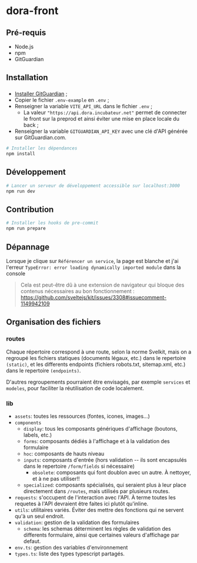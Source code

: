 # dora-front

## Pré-requis

- Node.js
- npm
- GitGuardian

## Installation

###

- [Installer GitGuardian](https://docs.gitguardian.com/internal-repositories-monitoring/gg_shield/getting_started#step-2-install-ggshield-gitguardian-cli) ;
- Copier le fichier `.env-example` en `.env` ;
- Renseigner la variable `VITE_API_URL` dans le fichier `.env` ;
  - La valeur `"https://api.dora.incubateur.net"` permet de connecter le front sur la preprod et ainsi éviter une mise en place locale du back ;
- Renseigner la variable `GITGUARDIAN_API_KEY` avec une clé d'API générée sur GitGuardian.com.

```bash
# Installer les dépendances
npm install
```

## Développement

```bash
# Lancer un serveur de développement accessible sur localhost:3000
npm run dev
```

## Contribution

```bash
# Installer les hooks de pre-commit
npm run prepare
```

## Dépannage

Lorsque je clique sur `Référencer un service`, la page est blanche et j'ai l'erreur `TypeError: error loading dynamically imported module` dans la console

> Cela est peut-être dû à une extension de navigateur qui bloque des contenus nécessaires au bon fonctionnement : https://github.com/sveltejs/kit/issues/3308#issuecomment-1149942109

## Organisation des fichiers

### routes

Chaque répertoire correspond à une route, selon la norme Svelkit, mais on a regroupé les fichiers statiques (documents légaux, etc.) dans le repertoire `(static)`, et les differents endpoints (fichiers robots.txt, sitemap.xml, etc.) dans le repertoire `(endpoints)`.

D'autres regroupements pourraient être envisagés, par exemple `services` et `modeles`, pour faciliter la réutilisation de code localement.

### lib

- `assets`: toutes les ressources (fontes, icones, images…)
- `components`
  - `display`: tous les composants génériques d'affichage (boutons, labels, etc.)
  - `forms`: composants dédiés à l'affichage et à la validation des formulaire
  - `hoc`: composants de hauts niveau
  - `inputs`: composants d'entrée (hors validation -- ils sont encapsulés dans le repertoire `/form/fields` si nécessaire)
    - `obsolete`: composants qui font doublon avec un autre. À nettoyer, et à ne pas utiliser!!
  - `specialized`: composants spécialisés, qui seraient plus à leur place directement dans `/routes`, mais utilisés par plusieurs routes.
- `requests`: s'occupent de l'interaction avec l'API. À terme toutes les requetes à l'API devraient être faites ici plutôt qu'inline.
- `utils`: utilitaires variés. Éviter des mettre des fonctions qui ne servent qu'à un seul endroit.
- `validation`: gestion de la validation des formulaires
  - `schema`: les schemas déterminent les règles de validation des differents formulaire, ainsi que certaines valeurs d'affichage par defaut.
- `env.ts`: gestion des variables d'environnement
- `types.ts`: liste des types typescript partagés.
